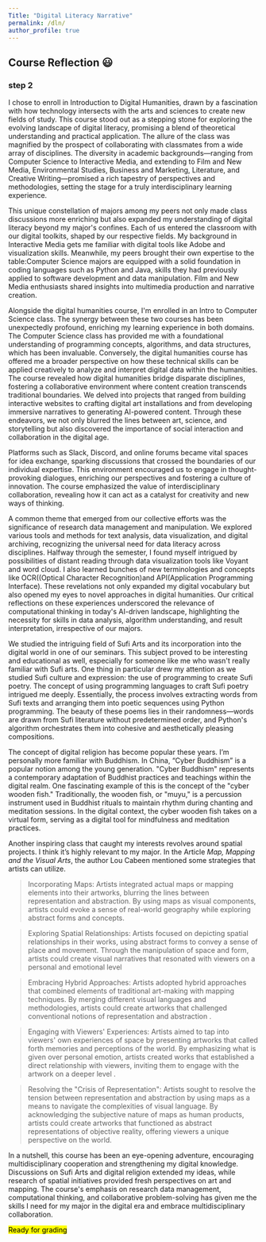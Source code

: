 ```yaml
---
Title: "Digital Literacy Narrative"
permalink: /dln/
author_profile: true
---
```


## Course Reflection :smiley:
### step 2

I chose to enroll in Introduction to Digital Humanities, drawn by a fascination with how technology intersects with the arts and sciences to create new fields of study. This course stood out as a stepping stone for exploring the evolving landscape of digital literacy, promising a blend of theoretical understanding and practical application. The allure of the class was magnified by the prospect of collaborating with classmates from a wide array of disciplines. The diversity in academic backgrounds—ranging from Computer Science to Interactive Media, and extending to Film and New Media, Environmental Studies, Business and Marketing, Literature, and Creative Writing—promised a rich tapestry of perspectives and methodologies, setting the stage for a truly interdisciplinary learning experience.

This unique constellation of majors among my peers not only made class discussions more enriching but also expanded my understanding of digital literacy beyond my major's confines. Each of us entered the classroom with our digital toolkits, shaped by our respective fields. My background in Interactive Media gets me familiar with digital tools like Adobe and visualization skills. Meanwhile, my peers brought their own expertise to the table:Computer Science majors are equipped with a solid foundation in coding languages such as Python and Java, skills they had previously applied to software development and data manipulation. Film and New Media enthusiasts shared insights into multimedia production and narrative creation.

Alongside the digital humanities course, I'm enrolled in an Intro to Computer Science class. The synergy between these two courses has been unexpectedly profound, enriching my learning experience in both domains. The Computer Science class has provided me with a foundational understanding of programming concepts, algorithms, and data structures, which has been invaluable. Conversely, the digital humanities course has offered me a broader perspective on how these technical skills can be applied creatively to analyze and interpret digital data within the humanities.
The course revealed how digital humanities bridge disparate disciplines, fostering a collaborative environment where content creation transcends traditional boundaries. We delved into projects that ranged from building interactive websites to crafting digital art installations and from developing immersive narratives to generating AI-powered content. Through these endeavors, we not only blurred the lines between art, science, and storytelling but also discovered the importance of social interaction and collaboration in the digital age.

Platforms such as Slack, Discord, and online forums became vital spaces for idea exchange, sparking discussions that crossed the boundaries of our individual expertise. This environment encouraged us to engage in thought-provoking dialogues, enriching our perspectives and fostering a culture of innovation. The course emphasized the value of interdisciplinary collaboration, revealing how it can act as a catalyst for creativity and new ways of thinking.

A common theme that emerged from our collective efforts was the significance of research data management and manipulation. We explored various tools and methods for text analysis, data visualization, and digital archiving, recognizing the universal need for data literacy across disciplines. Halfway through the semester, I found myself intrigued by possibilities of distant reading through data visualization tools like Voyant and word cloud. I also learned bunches of new terminologies and concepts like OCR((Optical Character Recognition)and API(Application Programming Interface). These revelations not only expanded my digital vocabulary but also opened my eyes to novel approaches in digital humanities. Our critical reflections on these experiences underscored the relevance of computational thinking in today's AI-driven landscape, highlighting the necessity for skills in data analysis, algorithm understanding, and result interpretation, irrespective of our majors.

We studied the intriguing field of Sufi Arts and its incorporation into the digital world in one of our seminars. This subject proved to be interesting and educational as well, especially for someone like me who wasn't really familiar with Sufi arts. One thing in particular drew my attention as we studied Sufi culture and expression: the use of programming to create Sufi poetry.
The concept of using programming languages to craft Sufi poetry intrigued me deeply. Essentially, the process involves extracting words from Sufi texts and arranging them into poetic sequences using Python programming. The beauty of these poems lies in their randomness—words are drawn from Sufi literature without predetermined order, and Python's algorithm orchestrates them into cohesive and aesthetically pleasing compositions.

The concept of digital religion has become popular these years. I’m personally more familiar with Buddhism. In China, “Cyber Buddhism” is a popular notion among the young generation.
"Cyber Buddhism" represents a contemporary adaptation of Buddhist practices and teachings within the digital realm. One fascinating example of this is the concept of the "cyber wooden fish." Traditionally, the wooden fish, or "muyu," is a percussion instrument used in Buddhist rituals to maintain rhythm during chanting and meditation sessions. In the digital context, the cyber wooden fish takes on a virtual form, serving as a digital tool for mindfulness and meditation practices.


Another inspiring class that caught my interests revolves around spatial projects. I think it’s highly relevant to my major. In the Article *Map, Mapping and the Visual Arts*, the author Lou Cabeen mentioned some strategies that artists can utilize. 


>Incorporating Maps: Artists integrated actual maps or mapping elements into their artworks, blurring the lines between representation and abstraction. By using maps as visual components, artists could evoke a sense of real-world geography while exploring abstract forms and concepts.

>Exploring Spatial Relationships: Artists focused on depicting spatial relationships in their works, using abstract forms to convey a sense of place and movement. Through the manipulation of space and form, artists could create visual narratives that resonated with viewers on a personal and emotional level 

>Embracing Hybrid Approaches: Artists adopted hybrid approaches that combined elements of traditional art-making with mapping techniques. By merging different visual languages and methodologies, artists could create artworks that challenged conventional notions of representation and abstraction .

>Engaging with Viewers' Experiences: Artists aimed to tap into viewers' own experiences of space by presenting artworks that called forth memories and perceptions of the world. By emphasizing what is given over personal emotion, artists created works that established a direct relationship with viewers, inviting them to engage with the artwork on a deeper level .

>Resolving the "Crisis of Representation": Artists sought to resolve the tension between representation and abstraction by using maps as a means to navigate the complexities of visual language. By acknowledging the subjective nature of maps as human products, artists could create artworks that functioned as abstract representations of objective reality, offering viewers a unique perspective on the world.

In a nutshell, this course has been an eye-opening adventure, encouraging multidisciplinary cooperation and strengthening my digital knowledge. Discussions on Sufi Arts and digital religion extended my ideas, while research of spatial initiatives provided fresh perspectives on art and mapping. The course's emphasis on research data management, computational thinking, and collaborative problem-solving has given me the skills I need for my major in the digital era and embrace multidisciplinary collaboration.


 <mark>Ready for grading</mark>